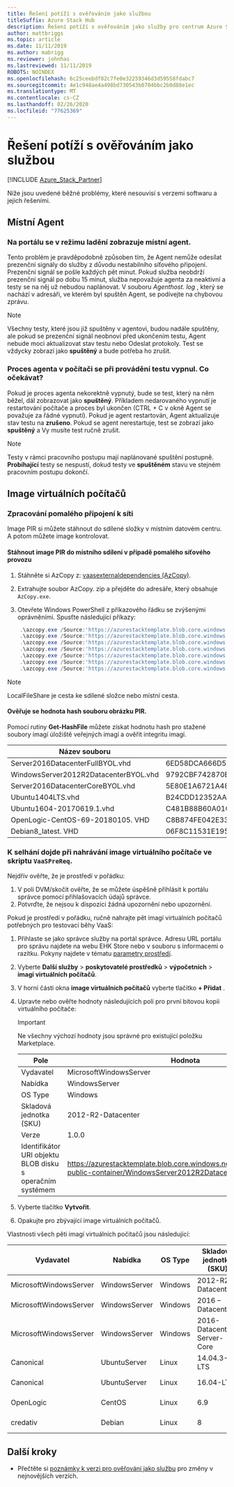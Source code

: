 ```yaml
---
title: Řešení potíží s ověřováním jako službou
titleSuffix: Azure Stack Hub
description: Řešení potíží s ověřováním jako služby pro centrum Azure Stack.
author: mattbriggs
ms.topic: article
ms.date: 11/11/2019
ms.author: mabrigg
ms.reviewer: johnhas
ms.lastreviewed: 11/11/2019
ROBOTS: NOINDEX
ms.openlocfilehash: 6c25ceebdf82c7fe0e32259346d3d59558fdabc7
ms.sourcegitcommit: 4e1c948ae4a498bd730543b0704bbc2b0d88e1ec
ms.translationtype: MT
ms.contentlocale: cs-CZ
ms.lasthandoff: 02/26/2020
ms.locfileid: "77625369"
---
```

# <a name="troubleshoot-validation-as-a-service"></a>Řešení potíží s ověřováním jako službou

[!INCLUDE [Azure_Stack_Partner](./includes/azure-stack-partner-appliesto.md)]

Níže jsou uvedené běžné problémy, které nesouvisí s verzemi softwaru a jejich řešeními.

## <a name="local-agent"></a>Místní Agent

### <a name="the-portal-shows-local-agent-in-debug-mode"></a>Na portálu se v režimu ladění zobrazuje místní agent.

Tento problém je pravděpodobně způsoben tím, že Agent nemůže odesílat prezenční signály do služby z důvodu nestabilního síťového připojení. Prezenční signál se pošle každých pět minut. Pokud služba neobdrží prezenční signál po dobu 15 minut, služba nepovažuje agenta za neaktivní a testy se na něj už nebudou naplánovat. V souboru *Agenthost. log* , který se nachází v adresáři, ve kterém byl spuštěn Agent, se podívejte na chybovou zprávu.

> [!Note]
> Všechny testy, které jsou již spuštěny v agentovi, budou nadále spuštěny, ale pokud se prezenční signál neobnoví před ukončením testu, Agent nebude moci aktualizovat stav testu nebo Odeslat protokoly. Test se vždycky zobrazí jako **spuštěný** a bude potřeba ho zrušit.

### <a name="agent-process-on-machine-was-shut-down-while-executing-test-what-to-expect"></a>Proces agenta v počítači se při provádění testu vypnul. Co očekávat?

Pokud je proces agenta nekorektně vypnutý, bude se test, který na něm běžel, dál zobrazovat jako **spuštěný**. Příkladem nedarovaného vypnutí je restartování počítače a proces byl ukončen (CTRL + C v okně Agent se považuje za řádné vypnutí). Pokud je agent restartován, Agent aktualizuje stav testu na **zrušeno**. Pokud se agent nerestartuje, test se zobrazí jako **spuštěný** a Vy musíte test ručně zrušit.

> [!Note]
> Testy v rámci pracovního postupu mají naplánované spuštění postupně. **Probíhající** testy se nespustí, dokud testy ve **spuštěném** stavu ve stejném pracovním postupu dokončí.

## <a name="vm-images"></a>Image virtuálních počítačů

### <a name="handle-slow-network-connectivity"></a>Zpracování pomalého připojení k síti

Image PIR si můžete stáhnout do sdílené složky v místním datovém centru. A potom můžete image kontrolovat.

<!-- This is from the appendix to the Deploy local agent topic. -->

#### <a name="download-pir-image-to-local-share-in-case-of-slow-network-traffic"></a>Stáhnout image PIR do místního sdílení v případě pomalého síťového provozu

1. Stáhněte si AzCopy z: [vaasexternaldependencies (AzCopy)](https://vaasexternaldependencies.blob.core.windows.net/prereqcomponents/AzCopy.zip).

2. Extrahujte soubor AzCopy. zip a přejděte do adresáře, který obsahuje `AzCopy.exe`.

3. Otevřete Windows PowerShell z příkazového řádku se zvýšenými oprávněními. Spusťte následující příkazy:

```powershell  
    .\azcopy.exe /Source:'https://azurestacktemplate.blob.core.windows.net/azurestacktemplate-public-container' /Dest:'<LocalFileShare>' /Pattern:'Server2016DatacenterFullBYOL.vhd' /NC:12 /V:azcopylog.log /Y
    .\azcopy.exe /Source:'https://azurestacktemplate.blob.core.windows.net/azurestacktemplate-public-container' /Dest:'<LocalFileShare>' /Pattern:'Server2016DatacenterCoreBYOL.vhd' /NC:12 /V:azcopylog.log /Y
    .\azcopy.exe /Source:'https://azurestacktemplate.blob.core.windows.net/azurestacktemplate-public-container' /Dest:'<LocalFileShare>' /Pattern:'WindowsServer2012R2DatacenterBYOL.vhd' /NC:12 /V:azcopylog.log /Y
    .\azcopy.exe /Source:'https://azurestacktemplate.blob.core.windows.net/azurestacktemplate-public-container' /Dest:'<LocalFileShare>' /Pattern:'Ubuntu1404LTS.vhd' /NC:12 /V:azcopylog.log /Y
    .\azcopy.exe /Source:'https://azurestacktemplate.blob.core.windows.net/azurestacktemplate-public-container' /Dest:'<LocalFileShare>' /Pattern:'Ubuntu1604-20170619.1.vhd' /NC:12 /V:azcopylog.log /Y
    .\azcopy.exe /Source:'https://azurestacktemplate.blob.core.windows.net/azurestacktemplate-public-container' /Dest:'<LocalFileShare>' /Pattern:'OpenLogic-CentOS-69-20180105.vhd' /NC:12 /V:azcopylog.log /Y
    .\azcopy.exe /Source:'https://azurestacktemplate.blob.core.windows.net/azurestacktemplate-public-container' /Dest:'<LocalFileShare>' /Pattern:'Debian8_latest.vhd' /NC:12 /V:azcopylog.log /Y
```

> [!Note]  
> LocalFileShare je cesta ke sdílené složce nebo místní cesta.

#### <a name="verifying-pir-image-file-hash-value"></a>Ověřuje se hodnota hash souboru obrázku PIR.

Pomocí rutiny **Get-HashFile** můžete získat hodnotu hash pro stažené soubory imagí úložiště veřejných imagí a ověřit integritu imagí.

| Název souboru | SHA256 |
|---------------------------------------|------------------------------------------------------------------|
| Server2016DatacenterFullBYOL.vhd | 6ED58DCA666D530811A1EA563BA509BF9C29182B902D18FCA03C7E0868F733E9 |
| WindowsServer2012R2DatacenterBYOL.vhd | 9792CBF742870B1730B9B16EA814C683A8415EFD7601DDB6D5A76D0964767028 |
| Server2016DatacenterCoreBYOL.vhd | 5E80E1A6721A48A10655E6154C1B90E320DF5558487D6A0D7BFC7DCD32C4D9A5 |
| Ubuntu1404LTS.vhd | B24CDD12352AAEBC612A4558AB9E80F031A2190E46DCB459AF736072742E20E0 |
| Ubuntu1604-20170619.1.vhd | C481B88B60A01CBD5119A3F56632A2203EE5795678D3F3B9B764FFCA885E26CB |
| OpenLogic-CentOS-69-20180105. VHD | C8B874FE042E33B488110D9311AF1A5C7DC3B08E6796610BF18FDD6728C7913C |
| Debian8_latest. VHD | 06F8C11531E195D0C90FC01DFF5DC396BB1DD73A54F8252291ED366CACD996C1 |

### <a name="failure-happens-when-uploading-vm-image-in-the-vaasprereq-script"></a>K selhání dojde při nahrávání image virtuálního počítače ve skriptu `VaaSPreReq`.

Nejdřív ověřte, že je prostředí v pořádku:

1. V poli DVM/skočit ověřte, že se můžete úspěšně přihlásit k portálu správce pomocí přihlašovacích údajů správce.
1. Potvrďte, že nejsou k dispozici žádná upozornění nebo upozornění.

Pokud je prostředí v pořádku, ručně nahrajte pět imagí virtuálních počítačů potřebných pro testovací běhy VaaS:

1. Přihlaste se jako správce služby na portál správce. Adresu URL portálu pro správu najdete na webu EHK Store nebo v souboru s informacemi o razítku. Pokyny najdete v tématu [parametry prostředí](azure-stack-vaas-parameters.md#environment-parameters).
1. Vyberte **Další služby** > **poskytovatelé prostředků** > **výpočetních** > **imagí virtuálních počítačů**.
1. V horní části okna **image virtuálních počítačů** vyberte tlačítko **+ Přidat** .
1. Upravte nebo ověřte hodnoty následujících polí pro první bitovou kopii virtuálního počítače:
    > [!IMPORTANT]
    > Ne všechny výchozí hodnoty jsou správné pro existující položku Marketplace.

    | Pole  | Hodnota  |
    |---------|---------|
    | Vydavatel | MicrosoftWindowsServer |
    | Nabídka | WindowsServer |
    | OS Type | Windows |
    | Skladová jednotka (SKU) | 2012-R2-Datacenter |
    | Verze | 1.0.0 |
    | Identifikátor URI objektu BLOB disku s operačním systémem | https://azurestacktemplate.blob.core.windows.net/azurestacktemplate-public-container/WindowsServer2012R2DatacenterBYOL.vhd |

1. Vyberte tlačítko **Vytvořit**.
1. Opakujte pro zbývající image virtuálních počítačů.

Vlastnosti všech pěti imagí virtuálních počítačů jsou následující:

| Vydavatel  | Nabídka  | OS Type | Skladová jednotka (SKU) | Verze | Identifikátor URI objektu BLOB disku s operačním systémem |
|---------|---------|---------|---------|---------|---------|
| MicrosoftWindowsServer| WindowsServer | Windows | 2012-R2-Datacenter | 1.0.0 | https://azurestacktemplate.blob.core.windows.net/azurestacktemplate-public-container/WindowsServer2012R2DatacenterBYOL.vhd |
| MicrosoftWindowsServer | WindowsServer | Windows | 2016 – Datacenter | 1.0.0 | https://azurestacktemplate.blob.core.windows.net/azurestacktemplate-public-container/Server2016DatacenterFullBYOL.vhd |
| MicrosoftWindowsServer | WindowsServer | Windows | 2016-Datacenter-Server-Core | 1.0.0 | https://azurestacktemplate.blob.core.windows.net/azurestacktemplate-public-container/Server2016DatacenterCoreBYOL.vhd |
| Canonical | UbuntuServer | Linux | 14.04.3-LTS | 1.0.0 | https://azurestacktemplate.blob.core.windows.net/azurestacktemplate-public-container/Ubuntu1404LTS.vhd |
| Canonical | UbuntuServer | Linux | 16.04-LTS | 16.04.20170811 | https://azurestacktemplate.blob.core.windows.net/azurestacktemplate-public-container/Ubuntu1604-20170619.1.vhd |
| OpenLogic | CentOS | Linux | 6.9 | 1.0.0 | https://azurestacktemplate.blob.core.windows.net/azurestacktemplate-public-container/OpenLogic-CentOS-69-20180105.vhd |
| credativ | Debian | Linux | 8 | 1.0.0 | https://azurestacktemplate.blob.core.windows.net/azurestacktemplate-public-container/Debian8_latest.vhd |

## <a name="next-steps"></a>Další kroky

- Přečtěte si [poznámky k verzi pro ověřování jako službu](azure-stack-vaas-release-notes.md) pro změny v nejnovějších verzích.